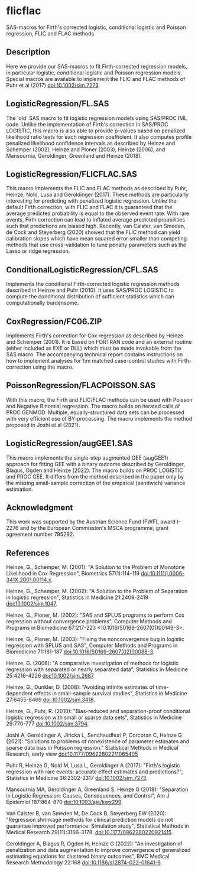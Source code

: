 # flicflac
SAS-macros for Firth's corrected logistic, conditional logistic and Poisson regression, FLIC and FLAC methods

## Description

Here we provide our SAS-macros to fit Firth-corrected regression models, in particular logistic, conditional logistic and Poisson regression models. Special macros are available to implement the FLIC and FLAC methods of Puhr et al (2017) <doi:10.1002/sim.7273>.

## LogisticRegression/FL.SAS

The 'old' SAS macro to fit logistic regression models using SAS/PROC IML code. Unlike the implementation of Firth's correction in SAS/PROC LOGISTIC, this macro is also able to provide p-values based on penalized likelihood ratio tests for each regression coefficient. It also computes profile penalized likelihood confidence intervals as described by Heinze and Schemper (2002), Heinze and Ploner (2003),  Heinze (2006), and Mansournia, Geroldinger, Greenland and Heinze (2018).

## LogisticRegression/FLICFLAC.SAS

This macro implements the FLIC and FLAC methods as described by Puhr, Heinze, Nold, Lusa and Geroldinger (2017). These methods are particularly interesting for predicting with penalized logistic regression. Unlike the default Firth correction, with FLIC and FLAC it is guaranteed that the average predicted probability is equal to the observed event rate. With rare events, Firth correction can lead to inflated average predicted proabilities such that predictions are biased high. Recently, van Calster, van Smeden, de Cock and Steyerberg (2020) showed that the FLIC method can yield calibration slopes which have mean squared error smaller than competing methods that use cross-validation to tune penalty parameters such as the Lasso or ridge regression.

## ConditionalLogisticRegression/CFL.SAS

Implements the conditional Firth-corrected logistic regression methods described in Heinze and Puhr (2010). It uses SAS/PROC LOGISTIC to compute the conditional distribution of sufficient statistics which can computationally burdensome.

## CoxRegression/FC06.ZIP

Implements Firth's correction for Cox regression as described by Heinze and Schemper (2001). It is based on FORTRAN code and an external routine (either included as EXE or DLL) which must be made invokable from the SAS macro. The accompanying technical report contains instructions on how to implement analyses for 1:m matched case-control studies with Firth-correction using the macro.

## PoissonRegression/FLACPOISSON.SAS

With this macro, the Firth and FLIC/FLAC methods can be used with Poisson and Negative Binomial regression. The macro builds on iterated calls of PROC GENMOD. Multiple, equally-structured data sets can be processed with very efficient use of BY-processing. The macro implements the method proposed in Joshi et al (2021).

## LogisticRegression/augGEE1.SAS

This macro implements the single-step augmented GEE (augGEE1) approach for fitting GEE with a binary outcome described by Geroldinger, Blagus, Ogden and Heinze (2022). The macro builds on PROC LOGISTIC and PROC GEE. It differs from the method described in the paper only by the missing small-sample correction of the empirical (sandwich) variance estimation.

## Acknowledgment

This work was supported by the Austrian Science Fund (FWF), award I-2276 and by the European Commission's MSCA programme, grant agreement number 795292.

## References

Heinze, G., Schemper, M. (2001): "A Solution to the Problem of Monotone Likelihood in Cox Regression", Biometrics 57(1):114-119 <doi:10.1111/j.0006-341X.2001.00114.x>.

Heinze, G., Schemper, M. (2002): "A Solution to the Problem of Separation in logistic regression", Statistics in Medicine 21:2409-2419 <doi:10.1002/sim.1047>.

Heinze, G., Ploner, M. (2002): "SAS and SPLUS programs to perform Cox regression without convergence problems", Computer Methods and Programs in Biomedicine 67:217-223 <10.1016/S0169-2607(01)00149-3>.

Heinze, G., Ploner, M. (2003): "Fixing the nonconvergence bug in logistic regression with SPLUS and SAS", Computer Methods and Programs in Biomedicine 71:181-187  <doi:10.1016/S0169-2607(02)00088-3>.

Heinze, G. (2006): "A comparative investigation of methods for logistic regression with separated or nearly separated data", Statistics in Medicine 25:4216-4226 <doi:10.1002/sim.2687>.

Heinze, G., Dunkler, D. (2008): "Avoiding infinite estimates of time-dependent effects in small-sample survival studies", Statistics in Medicine 27:6455-6469 <doi:10.1002/sim.3418>.

Heinze, G., Puhr, R. (2010): "Bias-reduced and separation-proof conditional logistic regression with small or sparse data sets", Statistics in Medicine 29:770-777 <doi:10.1002/sim.3794>.

Joshi A, Geroldinger A, Jiricka L, Senchaudhuri P, Corcoran C, Heinze G (2021): "Solutions to problems of nonexistence of parameter estimates and sparse data bias in Poisson regression." Statistical Methods in Medical Research, early view <doi:10.1177/09622802211065405>

Puhr R, Heinze G, Nold M, Lusa L, Geroldinger A (2017): "Firth's logistic regression with rare events: accurate effect estimates and predictions?", Statistics in Medicine 36:2302-2317 <doi:10.1002/sim.7273>.

Mansournia MA, Geroldinger A, Greenland S, Heinze G (2018): "Separation in Logistic Regression: Causes, Consequences, and Control", Am J Epidemiol 187:864-870 <doi:10.1093/aje/kwx299>.

Van Calster B, van Smeden M, De Cock B, Steyerberg EW (2020): "Regression shrinkage methods for clinical prediction models do not guarantee improved performance: Simulation study", Statistical Methods in Medical Research 29(11):3166-3178. <doi:10.1177/0962280220921415>.

Geroldinger A, Blagus R, Ogden H, Heinze G (2022): "An investigation of penalization and data augmentation to improve convergence of generalized estimating equations for clustered binary outcomes", BMC Medical Research Methodology 22:168 <doi:10.1186/s12874-022-01641-6>. 
  



